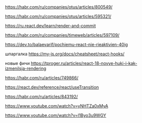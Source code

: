 https://habr.com/ru/companies/otus/articles/800549/

https://habr.com/ru/companies/otus/articles/595321/

https://ru.react.dev/learn/render-and-commit

https://habr.com/ru/companies/timeweb/articles/597109/

https://dev.to/balaevarif/pochiemu-react-nie-rieaktivien-40ig

шпаргалка https://my-js.org/docs/cheatsheet/react-hooks/

новые фичи https://tproger.ru/articles/react-18-novye-huki-i-kak-izmenilsja-rendering

https://habr.com/ru/articles/749866/

https://react.dev/reference/react/useTransition

https://habr.com/ru/articles/843192/

https://www.youtube.com/watch?v=yNHTZa0xMyA


https://www.youtube.com/watch?v=l1Byo3u9WGY